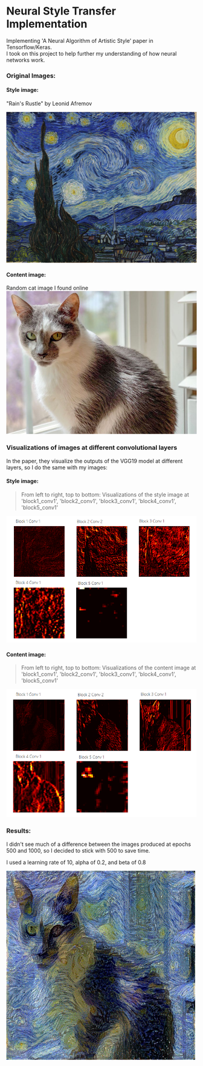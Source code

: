 # Neural Style Transfer Implementation
Implementing 'A Neural Algorithm of Artistic Style' paper in Tensorflow/Keras.   
I took on this project to help further my understanding of how neural networks work.

### Original Images:
#### Style image:
"Rain's Rustle" by Leonid Afremov

<img src = "https://github.com/kathleenisrad/style-transfer-implementation/blob/main/images/style_images/starry_night.jpg"> 


#### Content image:
Random cat image I found online
<img src = "https://github.com/kathleenisrad/style-transfer-implementation/blob/main/images/content_images/cat.jpg"> 


### Visualizations of images at different convolutional layers
In the paper, they visualize the outputs of the VGG19 model at different layers, so I do the same with my images:  

#### Style image:
> From left to right, top to bottom: Visualizations of the style image at   
> 'block1_conv1', 'block2_conv1', 'block3_conv1', 'block4_conv1', 'block5_conv1'

<img src = "https://github.com/kathleenisrad/style-transfer-implementation/blob/main/assets/style.png">


#### Content image:
> From left to right, top to bottom: Visualizations of the content image at   
> 'block1_conv1', 'block2_conv1', 'block3_conv1', 'block4_conv1', 'block5_conv1'

<img src = "https://github.com/kathleenisrad/style-transfer-implementation/blob/main/assets/cat.png">



### Results:

I didn't see much of a difference between the images produced at epochs 500 and 1000, so I decided to stick with 500 to save time.

I used a learning rate of 10, alpha of 0.2, and beta of 0.8


<img src = "https://github.com/kathleenisrad/style-transfer-implementation/blob/main/images/generated_images/starry_night_cat/generated_image_epoch_500.jpg">
